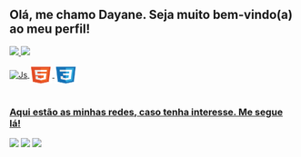 ## Olá, me chamo Dayane. Seja muito bem-vindo(a) ao meu perfil! 

<div> 
  <a href="https://github.com/magalhaes-dayane"/>
  <img height="180em" src="https://github-readme-stats.vercel.app/api?username=magalhaes-dayane&show_icons=true&theme=tokyonight&include_all_commits=true&count_private=true"/>
  <img height="180em" src="https://github-readme-stats.vercel.app/api/top-langs/?username=magalhaes-dayane&layout=compact&langs_count=6&theme=tokyonight"/> 
</div> 

<div style="display: inline_block"><br>
  <img align="center" alt="Js" height="30" width="40" src="https://icon-library.com/images/javascript-icon-png/javascript-icon-png-23.jpg">
  <img align="center" alt="HTML" height="30" width="40" src="https://raw.githubusercontent.com/devicons/devicon/master/icons/html5/html5-original.svg">
  <img align="center" alt="CSS" height="30" width="40" src="https://raw.githubusercontent.com/devicons/devicon/master/icons/css3/css3-original.svg">
</div> 

<br> 

### Aqui estão as minhas redes, caso tenha interesse. Me segue lá! 

<div>
  <a href="https://www.linkedin.com/in/dayane-magalh%C3%A3es-b7a762253/" target="_blank"><img src="https://img.shields.io/badge/-LinkedIn-%230077B5?style=for-the-badge&logo=linkedin&logoColor=white" target="_blank"></a>
  <a href = "mailto:gmail.com"><img src="https://img.shields.io/badge/-Gmail-%23333?style=for-the-badge&logo=gmail&logoColor=white" target="_blank"></a>
  <a href="https://instagram.com" target="_blank"><img src="https://img.shields.io/badge/-Instagram-%23E4405F?style=for-the-badge&logo=instagram&logoColor=white" target="_blank"></a>
</div>
